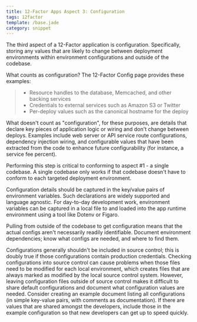 ```yaml
---
title: 12-Factor Apps Aspect 3: Configuration
tags: 12factor
template: /base.jade
category: snippet
---
```


The third aspect of a 12-Factor application is configuration. Specifically, storing any values that are likely to change between deployment environments within environment configurations and outside of the codebase.

What counts as configuration? The 12-Factor Config page provides these examples:

> * Resource handles to the database, Memcached, and other backing services
> * Credentials to external services such as Amazon S3 or Twitter
> * Per-deploy values such as the canonical hostname for the deploy

What doesn't count as "configuration", for these purposes, are details that declare key pieces of application logic or wiring and don't change between deploys. Examples include web server or API service route configurations, dependency injection wiring, and configurable values that have been extracted from the code to enhance future configurability (for instance, a service fee percent).

Performing this step is critical to conforming to aspect #1 - a single codebase. A single codebase only works if that codebase doesn't have to conform to each targeted deployment environment.

Configuration details should be captured in the key/value pairs of environment variables. Such declarations are widely supported and language agnostic. For day-to-day development work, environment variables can be captured in a local file to and loaded into the app runtime environment using a tool like Dotenv or Figaro.

Pulling from outside of the codebase to get configuration means that the actual configs aren't necessarily readily identifiable. Document environment dependencies; know what configs are needed, and where to find them.

Configurations generally shouldn't be included in source control; this is doubly true if those configurations contain production credentials. Checking configurations into source control can cause problems when those files need to be modified for each local environment, which creates files that are always marked as modified by the local source control system. However, leaving configuration files outside of source control makes it difficult to share default configurations and document what configuration values are needed. Consider creating an example document listing all configurations (in simple key-value pairs, with comments as documentation). If there are values that are shared amongst the developers, include those in the example configuration so that new developers can get up to speed quickly.
